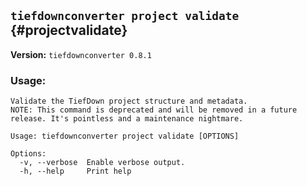 ## `tiefdownconverter project validate` {#projectvalidate}

**Version:** `tiefdownconverter 0.8.1`

### Usage:
```
Validate the TiefDown project structure and metadata.
NOTE: This command is deprecated and will be removed in a future release. It's pointless and a maintenance nightmare.

Usage: tiefdownconverter project validate [OPTIONS]

Options:
  -v, --verbose  Enable verbose output.
  -h, --help     Print help
```

